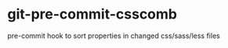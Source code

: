 git-pre-commit-csscomb
======================

pre-commit hook to sort properties in changed css/sass/less files
